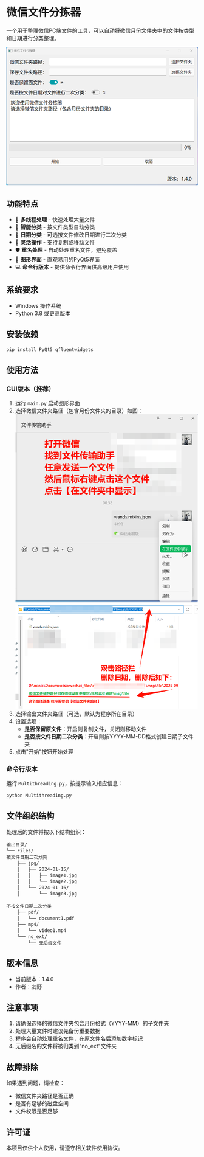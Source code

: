 # 微信文件分拣器

一个用于整理微信PC端文件的工具，可以自动将微信月份文件夹中的文件按类型和日期进行分类整理。

![图片0](./docx/images/0.png)

## 功能特点

- 🚀 **多线程处理** - 快速处理大量文件
- 📁 **智能分类** - 按文件类型自动分类
- 📅 **日期分类** - 可选按文件修改日期进行二次分类
- 🔄 **灵活操作** - 支持复制或移动文件
- 🛡️ **重名处理** - 自动处理重名文件，避免覆盖
- 🎯 **图形界面** - 直观易用的PyQt5界面
- 💻 **命令行版本** - 提供命令行界面供高级用户使用

## 系统要求

- Windows 操作系统
- Python 3.8 或更高版本

## 安装依赖

```bash
pip install PyQt5 qfluentwidgets
```

## 使用方法

### GUI版本（推荐）

1. 运行 `main.py` 启动图形界面
2. 选择微信文件夹路径（包含月份文件夹的目录）如图：
![图片1](./docx/images/1.png)
![图片2](./docx/images/2.png)
3. 选择输出文件夹路径（可选，默认为程序所在目录）
4. 设置选项：
   - **是否保留原文件**：开启则复制文件，关闭则移动文件
   - **是否按文件日期二次分类**：开启则按YYYY-MM-DD格式创建日期子文件夹
5. 点击"开始"按钮开始处理

### 命令行版本

运行 `Multithreading.py`，按提示输入相应信息：

```bash
python Multithreading.py
```

## 文件组织结构

处理后的文件将按以下结构组织：

```
输出目录/
└── Files/
按文件日期二次分类
    ├── jpg/
    │   ├── 2024-01-15/
    │   │   ├── image1.jpg
    │   │   └── image2.jpg
    │   └── 2024-01-16/
    │       └── image3.jpg

不按文件日期二次分类
    ├── pdf/
    │   └── document1.pdf
    ├── mp4/
    │   └── video1.mp4
    └── no_ext/
        └── 无后缀文件
```

## 版本信息

- 当前版本：1.4.0
- 作者：友野

## 注意事项

1. 请确保选择的微信文件夹包含月份格式（YYYY-MM）的子文件夹
2. 处理大量文件时建议先备份重要数据
3. 程序会自动处理重名文件，在原文件名后添加数字标识
4. 无后缀名的文件将被归类到"no_ext"文件夹

## 故障排除

如果遇到问题，请检查：
- 微信文件夹路径是否正确
- 是否有足够的磁盘空间
- 文件权限是否足够

## 许可证

本项目仅供个人使用，请遵守相关软件使用协议。